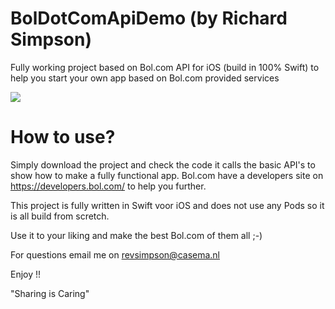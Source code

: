 # BolDotComApiDemo (by Richard Simpson)
Fully working project based on Bol.com API for iOS (build in 100% Swift) to help you start your own app based on Bol.com provided services

![](BolApiDemo.gif)


# How to use?

Simply download the project and check the code it calls the basic API's to show how to make a fully functional app. 
Bol.com have a developers site on https://developers.bol.com/ to help you further.

This project is fully written in Swift voor iOS and does not use any Pods so it is all build from scretch.

Use it to your liking and make the best Bol.com of them all ;-)

For questions email me on revsimpson@casema.nl 

Enjoy !! 


"Sharing is Caring"

